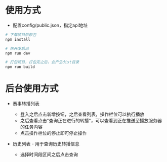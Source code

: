 # 使用方式

* 配置config/public.json，指定api地址

``` bash
# 下载项目依赖包
npm install

# 热开发启动
npm run dev

# 打包项目，打包完之后，会产生dist目录
npm run build

```

# 后台使用方式
* 赛事转播列表
  * 登入之后点击新增按钮，之后查看列表，操作栏位可以执行播放
  * 之后查看点击"查询正在进行的转播"，可以查看到正在推送至播放服务器的任务内容
  * 点击操作栏位的停止即可停止操作
  
* 历史列表 - 用于查询历史转播信息
  * 选择时间段区间之后点击查询